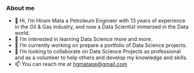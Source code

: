 ### About me
- 👋 Hi, I’m Hiram Mata a Petroleum Engineer with 13 years of experience in the Oil & Gas industry, and now a Data Scientist immersed in the Data world.
- 👀 I’m interested in learning Data Science more and more.
- 🌱 I’m currently working on prepare a portfolio of Data Science projects.
- 💞️ I’m looking to collaborate on Data Science Projects as professional and as a volunteer to help others and develop my knowledge and skills.
- 📫 You can reach me at hgmatape@gmail.com

<!---
hmata84/hmata84 is a ✨ special ✨ repository because its `README.md` (this file) appears on your GitHub profile.
You can click the Preview link to take a look at your changes.
--->
